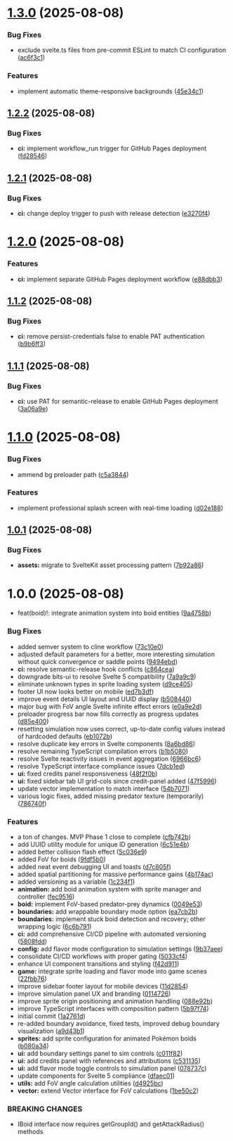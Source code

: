 # [1.3.0](https://github.com/desaianand1/PokeBoids/compare/v1.2.2...v1.3.0) (2025-08-08)

### Bug Fixes

- exclude svelte.ts files from pre-commit ESLint to match CI configuration ([ac6f3c1](https://github.com/desaianand1/PokeBoids/commit/ac6f3c1310f759538927c1ffbb47b576ef3a0c9e))

### Features

- implement automatic theme-responsive backgrounds ([45e34c1](https://github.com/desaianand1/PokeBoids/commit/45e34c1ed95b3a132942109173843a7c27a9ab38))

## [1.2.2](https://github.com/desaianand1/PokeBoids/compare/v1.2.1...v1.2.2) (2025-08-08)

### Bug Fixes

- **ci:** implement workflow_run trigger for GitHub Pages deployment ([fd28546](https://github.com/desaianand1/PokeBoids/commit/fd285465afef2c5e05d6b3c1f7e53cd011dcc58c))

## [1.2.1](https://github.com/desaianand1/PokeBoids/compare/v1.2.0...v1.2.1) (2025-08-08)

### Bug Fixes

- **ci:** change deploy trigger to push with release detection ([e3270f4](https://github.com/desaianand1/PokeBoids/commit/e3270f41179cb5ada6a3012d53f017cfc31526f2))

# [1.2.0](https://github.com/desaianand1/PokeBoids/compare/v1.1.2...v1.2.0) (2025-08-08)

### Features

- **ci:** implement separate GitHub Pages deployment workflow ([e88dbb3](https://github.com/desaianand1/PokeBoids/commit/e88dbb3950fe2c9415775b9217d2713deaa43195))

## [1.1.2](https://github.com/desaianand1/PokeBoids/compare/v1.1.1...v1.1.2) (2025-08-08)

### Bug Fixes

- **ci:** remove persist-credentials false to enable PAT authentication ([b9b6ff3](https://github.com/desaianand1/PokeBoids/commit/b9b6ff300b660bae0184b377085814a22cb4ad5c))

## [1.1.1](https://github.com/desaianand1/PokeBoids/compare/v1.1.0...v1.1.1) (2025-08-08)

### Bug Fixes

- **ci:** use PAT for semantic-release to enable GitHub Pages deployment ([3a06a9e](https://github.com/desaianand1/PokeBoids/commit/3a06a9e130464655ce87b93100610023605c9857))

# [1.1.0](https://github.com/desaianand1/PokeBoids/compare/v1.0.1...v1.1.0) (2025-08-08)

### Bug Fixes

- ammend bg preloader path ([c5a3844](https://github.com/desaianand1/PokeBoids/commit/c5a3844e1a7323ccb81e048c94af0232504e41ea))

### Features

- implement professional splash screen with real-time loading ([d02e188](https://github.com/desaianand1/PokeBoids/commit/d02e1888222bf05fa8490b17e0c9c30aa1559822))

## [1.0.1](https://github.com/desaianand1/PokeBoids/compare/v1.0.0...v1.0.1) (2025-08-08)

### Bug Fixes

- **assets:** migrate to SvelteKit asset processing pattern ([7b92a86](https://github.com/desaianand1/PokeBoids/commit/7b92a868cce6012c716dcc44c426784c0a12d399))

# 1.0.0 (2025-08-08)

- feat(boid)!: integrate animation system into boid entities ([9a4758b](https://github.com/desaianand1/PokeBoids/commit/9a4758b945d701c3381666fc63d0d0aae8a6b8ab))

### Bug Fixes

- added semver system to cline workflow ([73c10e0](https://github.com/desaianand1/PokeBoids/commit/73c10e0868c240a3bd9002fb6e44ce579848f8b9))
- adjusted default parameters for a better, more interesting simulation without quick convergence or saddle points ([9494ebd](https://github.com/desaianand1/PokeBoids/commit/9494ebd53f4d37942cc692c7bb2b1b869c40ff06))
- **ci:** resolve semantic-release hook conflicts ([c864cea](https://github.com/desaianand1/PokeBoids/commit/c864ceae5bb5f42dfb0f08f4914b442acaad357b))
- downgrade bits-ui to resolve Svelte 5 compatibility ([7a9a9c9](https://github.com/desaianand1/PokeBoids/commit/7a9a9c9b4f49f7c57804f7dc32769b1ed17b9671))
- eliminate unknown types in sprite loading system ([d9ce405](https://github.com/desaianand1/PokeBoids/commit/d9ce4053e1409f53f87de6d2012b376fcd5f5c1e))
- footer UI now looks better on mobile ([ed7b3df](https://github.com/desaianand1/PokeBoids/commit/ed7b3dfaea17bd27e57b07dc736ae95a486c2905))
- improve event details UI layout and UUID display ([b508440](https://github.com/desaianand1/PokeBoids/commit/b508440f77d98fea430cdf89e98a7b866202d9a1))
- major bug with FoV angle Svelte infinite effect errors ([e0a9e2d](https://github.com/desaianand1/PokeBoids/commit/e0a9e2ddb44aba202a7e1db9e985b9adb4b10e9c))
- preloader progress bar now fills correctly as progress updates ([d85e400](https://github.com/desaianand1/PokeBoids/commit/d85e400565eb1baef7cfd6e2613a7b7763b5ba25))
- resetting simulation now uses correct, up-to-date config values instead of hardcoded defaults ([eb1072b](https://github.com/desaianand1/PokeBoids/commit/eb1072b7725780cca7f85e0e251da597cc15098f))
- resolve duplicate key errors in Svelte components ([8a6bd86](https://github.com/desaianand1/PokeBoids/commit/8a6bd86bd58d515a4d3ec8be6491f61bc811a5e0))
- resolve remaining TypeScript compilation errors ([b1b5080](https://github.com/desaianand1/PokeBoids/commit/b1b5080bfe94b3f40ba807ab4524c40cf0884648))
- resolve Svelte reactivity issues in event aggregation ([6966bc6](https://github.com/desaianand1/PokeBoids/commit/6966bc683fae972eddf46466046889ada5608f95))
- resolve TypeScript interface compliance issues ([7dcb1ed](https://github.com/desaianand1/PokeBoids/commit/7dcb1ed1a98b4b7c8cac728c1956bc396d6042c4))
- **ui:** fixed credits panel responsiveness ([48f2f0b](https://github.com/desaianand1/PokeBoids/commit/48f2f0ba2f683f9cbc2bdde45a63fbafbd671da3))
- **ui:** fixed sidebar tab UI grid-cols since credit-panel added ([47f5996](https://github.com/desaianand1/PokeBoids/commit/47f59969d2ed3f7ebe2d05b6760c746717da7aa0))
- update vector implementation to match interface ([54b7071](https://github.com/desaianand1/PokeBoids/commit/54b7071029090313e3e55d1557da0e66d6cd9ef5))
- various logic fixes, added missing predator texture (temporarily) ([786740f](https://github.com/desaianand1/PokeBoids/commit/786740f424438421f7c9c6231dd82338818a81fe))

### Features

- a ton of changes. MVP Phase 1 close to complete ([cfb742b](https://github.com/desaianand1/PokeBoids/commit/cfb742b640b824a11b79397cf3ea3ea16e4a3392))
- add UUID utility module for unique ID generation ([6c51e4b](https://github.com/desaianand1/PokeBoids/commit/6c51e4b86fcb7e66b2bba4f9b86d31bd69904336))
- added better collision flash effect ([5c036e9](https://github.com/desaianand1/PokeBoids/commit/5c036e9e95c59a45c6323dc94064fdcb43123b14))
- added FoV for boids ([9fdf5b0](https://github.com/desaianand1/PokeBoids/commit/9fdf5b0171b33ba049eaef52cf124557ac0df02a))
- added neat event debugging UI and toasts ([d7c805f](https://github.com/desaianand1/PokeBoids/commit/d7c805fa1d7a35243ed65ea8c98292bcc74f52d6))
- added spatial partitioning for massive performance gains ([4b174ac](https://github.com/desaianand1/PokeBoids/commit/4b174acdbc9ed5724d86e0f936470de2ebc4fc14))
- added versioning as a variable ([1c234f1](https://github.com/desaianand1/PokeBoids/commit/1c234f11e261558b7e226bca8500f6e8d8a5e362))
- **animation:** add boid animation system with sprite manager and controller ([fec9516](https://github.com/desaianand1/PokeBoids/commit/fec9516cdfd01c78002f4810adf407eab34683f2))
- **boid:** implement FoV-based predator-prey dynamics ([0049e53](https://github.com/desaianand1/PokeBoids/commit/0049e539f4bff72f175555f85c5cb1bb3019e508))
- **boundaries:** add wrappable boundary mode option ([ea7cb2b](https://github.com/desaianand1/PokeBoids/commit/ea7cb2b753005a842f69450f27df53cd128289ff))
- **boundaries:** implement stuck boid detection and recovery; other wrapping logic ([6c6b791](https://github.com/desaianand1/PokeBoids/commit/6c6b791a3528aea367295d8d6768ba09ecde62ee))
- **ci:** add comprehensive CI/CD pipeline with automated versioning ([5808fdd](https://github.com/desaianand1/PokeBoids/commit/5808fdd68a4b3663893886fe3f6cc706b5ad0675))
- **config:** add flavor mode configuration to simulation settings ([9b37aee](https://github.com/desaianand1/PokeBoids/commit/9b37aee52c1c3eeaf267e5b76795e94f2c9f0bc5))
- consolidate CI/CD workflows with proper gating ([5033cf4](https://github.com/desaianand1/PokeBoids/commit/5033cf473d33e81b731b584af74ee72bcbf93ad2))
- enhance UI component transitions and styling ([f42d911](https://github.com/desaianand1/PokeBoids/commit/f42d91140932f7eb68bdad9513fe679a388b6557))
- **game:** integrate sprite loading and flavor mode into game scenes ([22fbb76](https://github.com/desaianand1/PokeBoids/commit/22fbb76613f2e7863b576e61da41957c21a017b4))
- improve sidebar footer layout for mobile devices ([11d2854](https://github.com/desaianand1/PokeBoids/commit/11d2854df5a772865c37c14d571fdacd461eb9b0))
- improve simulation panel UX and branding ([0114726](https://github.com/desaianand1/PokeBoids/commit/0114726ea57b1eb0dba621f6ddeb64e9e5a51cf6))
- improve sprite origin positioning and animation handling ([088e92b](https://github.com/desaianand1/PokeBoids/commit/088e92beb4df792e47b2c53bd69351d65a7c1397))
- improve TypeScript interfaces with composition pattern ([5b97f74](https://github.com/desaianand1/PokeBoids/commit/5b97f74e270c3ab87237ddc783b6979a651d76a5))
- initial commit ([1a2761d](https://github.com/desaianand1/PokeBoids/commit/1a2761d495ad23029311e396925c5ff9309d9b15))
- re-added boundary avoidance, fixed tests, improved debug boundary visualization ([a9d43b1](https://github.com/desaianand1/PokeBoids/commit/a9d43b16832a9f1a785a94832c355909c9585a91))
- **sprites:** add sprite configuration for animated Pokémon boids ([b080a34](https://github.com/desaianand1/PokeBoids/commit/b080a343ff3c1bc66cfbae3333ec9e4e8e4afd15))
- **ui:** add boundary settings panel to sim controls ([c011f82](https://github.com/desaianand1/PokeBoids/commit/c011f8251b5e88bb637ddb5c61ec34d461129147))
- **ui:** add credits panel with references and attributions ([c531135](https://github.com/desaianand1/PokeBoids/commit/c5311359c03283a307d4189220d8eaacfc69d088))
- **ui:** add flavor mode toggle controls to simulation panel ([078737c](https://github.com/desaianand1/PokeBoids/commit/078737c592cbc7a0a0f2ebbc260ab0471a78737b))
- update components for Svelte 5 compliance ([dfaec01](https://github.com/desaianand1/PokeBoids/commit/dfaec01c34600e65446b985b1daf19830fe9d87a))
- **utils:** add FoV angle calculation utilities ([d4925bc](https://github.com/desaianand1/PokeBoids/commit/d4925bcca8cdfa6715b205f304515bdafba37bde))
- **vector:** extend Vector interface for FoV calculations ([1be50c2](https://github.com/desaianand1/PokeBoids/commit/1be50c2c02e789e1b2f4541f13bbad1396842040))

### BREAKING CHANGES

- IBoid interface now requires getGroupId() and getAttackRadius() methods

